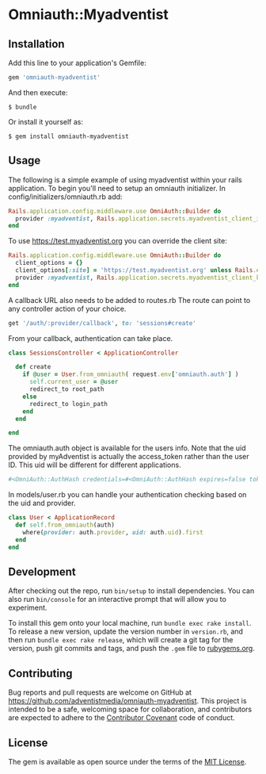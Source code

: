 # Omniauth::Myadventist

## Installation

Add this line to your application's Gemfile:

```ruby
gem 'omniauth-myadventist'
```

And then execute:

    $ bundle

Or install it yourself as:

    $ gem install omniauth-myadventist

## Usage

The following is a simple example of using myadventist within your rails application.
To begin you'll need to setup an omniauth initializer. In config/initializers/omniauth.rb add:

```ruby
Rails.application.config.middleware.use OmniAuth::Builder do
  provider :myadventist, Rails.application.secrets.myadventist_client_id, Rails.application.secrets.myadventist_client_secret
end
```

To use https://test.myadventist.org you can override the client site:

```ruby
Rails.application.config.middleware.use OmniAuth::Builder do
  client_options = {}
  client_options[:site] = 'https://test.myadventist.org' unless Rails.env.production?
  provider :myadventist, Rails.application.secrets.myadventist_client_key, Rails.application.secrets.myadventist_client_secret, client_options: client_options
end
```

A callback URL also needs to be added to routes.rb The route can point to any controller action of your choice.

```ruby
get '/auth/:provider/callback', to: 'sessions#create'
```

From your callback, authentication can take place.

```ruby
class SessionsController < ApplicationController

  def create
    if @user = User.from_omniauth( request.env['omniauth.auth'] )
      self.current_user = @user
      redirect_to root_path
    else
      redirect_to login_path
    end
  end

end
```

The omniauth.auth object is available for the users info. Note that the uid provided by myAdventist is actually the access_token rather than the user ID. This uid will be different for different applications.

```ruby
#<OmniAuth::AuthHash credentials=#<OmniAuth::AuthHash expires=false token="1234-67890-5678-34567"> extra=#<OmniAuth::AuthHash> info=#<OmniAuth::AuthHash::InfoHash email="bobgoodman@email.com" first_name="Bob" last_name="Goodman" name="Bob Goodman"> provider="myadventist" uid="1234-67890-5678-34567">
```

In models/user.rb you can handle your authentication checking based on the uid and provider.

```ruby
class User < ApplicationRecord
  def self.from_omniauth(auth)
    where(provider: auth.provider, uid: auth.uid).first
  end
end
```

## Development

After checking out the repo, run `bin/setup` to install dependencies. You can also run `bin/console` for an interactive prompt that will allow you to experiment.

To install this gem onto your local machine, run `bundle exec rake install`. To release a new version, update the version number in `version.rb`, and then run `bundle exec rake release`, which will create a git tag for the version, push git commits and tags, and push the `.gem` file to [rubygems.org](https://rubygems.org).

## Contributing

Bug reports and pull requests are welcome on GitHub at https://github.com/adventistmedia/omniauth-myadventist. This project is intended to be a safe, welcoming space for collaboration, and contributors are expected to adhere to the [Contributor Covenant](http://contributor-covenant.org) code of conduct.


## License

The gem is available as open source under the terms of the [MIT License](http://opensource.org/licenses/MIT).

